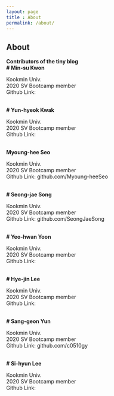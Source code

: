 ```yaml
---
layout: page
title : About
permalink: /about/
---
```


<h2>About</h2>
<strong>Contributors of the tiny blog</strong>
<br>
<div class="manual-post">
  <div class="manual manual-title">
  <strong># Min-su Kwon</strong>
  </div>
  <p><div class="manual-content">
        Kookmin Univ.
        <br>
        2020 SV Bootcamp member
        <br>
        Github Link: 
     </div>
  </p>
  
</div>
<br>
<div class="manual-post">
  <div class="manual manual-title">
  <strong># Yun-hyeok Kwak</strong>
  </div>
  <p><div class="manual-content">
        Kookmin Univ.
        <br>
        2020 SV Bootcamp member
        <br>
        Github Link: 
     </div>
  </p>
  
</div>
<br>
<div class="manual-post">
  <div class="manual manual-title">
  <strong>Myoung-hee Seo</strong>
  </div>
  <p><div class="manual-content">
        Kookmin Univ.
        <br>
        2020 SV Bootcamp member
        <br>
        Github Link: github.com/Myoung-heeSeo
     </div>
  </p>
  
</div>
<br>
<div class="manual-post">
  <div class="manual manual-title">
  <strong># Seong-jae Song</strong>
  </div>
  <p><div class="manual-content">
        Kookmin Univ.
        <br>
        2020 SV Bootcamp member
        <br>
        Github Link: github.com/SeongJaeSong
     </div>
  </p>
  
</div>
<br>
<div class="manual-post">
  <div class="manual manual-title">
  <strong># Yeo-hwan Yoon</strong>
  </div>
  <p><div class="manual-content">
        Kookmin Univ.
        <br>
        2020 SV Bootcamp member
        <br>
        Github Link: 
     </div>
  </p>
  
</div>
<br>
<div class="manual-post">
  <div class="manual manual-title">
  <strong># Hye-jin Lee</strong>
  </div>
  <p><div class="manual-content">
        Kookmin Univ.
        <br>
        2020 SV Bootcamp member
        <br>
        Github Link: 
     </div>
  </p>
  
</div>
<br>
<div class="manual-post">
  <div class="manual manual-title">
  <strong># Sang-geon Yun</strong>
  </div>
  <p><div class="manual-content">
        Kookmin Univ.
        <br>
        2020 SV Bootcamp member
        <br>
        Github Link: github.com/c0510gy
     </div>
  </p>
  
</div>
<br>
<div class="manual-post">
  <div class="manual manual-title">
  <strong># Si-hyun Lee</strong>
  </div>
  <p><div class="manual-content">
        Kookmin Univ.
        <br>  
        2020 SV Bootcamp member
        <br>
        Github Link: 
     </div>
  </p>
  
</div>
<br>
